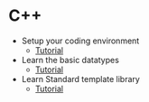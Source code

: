 # C++
- Setup your coding environment
  - [Tutorial](https://www.youtube.com/watch?v=Fql_b-xZYwQ)
- Learn the basic datatypes
  - [Tutorial](https://www.youtube.com/watch?v=Rub-JsjMhWY)
- Learn Standard template library
  - [Tutorial](https://www.youtube.com/watch?v=zBhVZzi5RdU&t=1215s)
